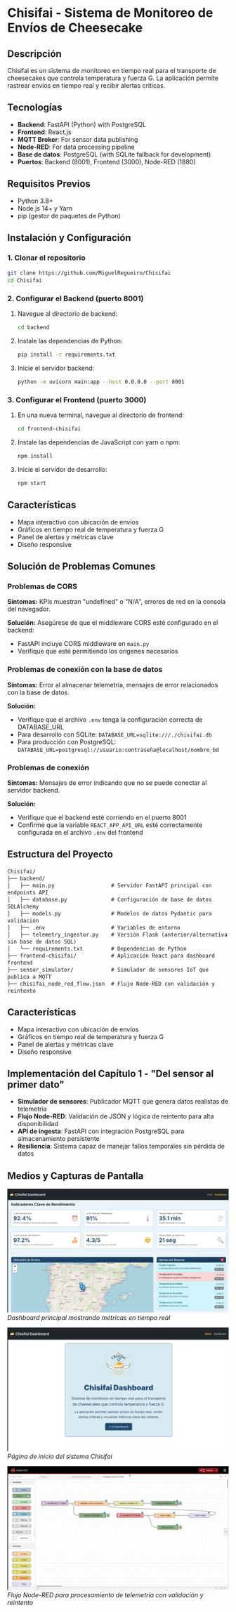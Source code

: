 # Chisifai - Sistema de Monitoreo de Envíos de Cheesecake

## Descripción

Chisifai es un sistema de monitoreo en tiempo real para el transporte de cheesecakes que controla temperatura y fuerza G. La aplicación permite rastrear envíos en tiempo real y recibir alertas críticas.

## Tecnologías

- **Backend**: FastAPI (Python) with PostgreSQL
- **Frontend**: React.js
- **MQTT Broker**: For sensor data publishing
- **Node-RED**: For data processing pipeline
- **Base de datos**: PostgreSQL (with SQLite fallback for development)
- **Puertos**: Backend (8001), Frontend (3000), Node-RED (1880)

## Requisitos Previos

- Python 3.8+ 
- Node.js 14+ y Yarn
- pip (gestor de paquetes de Python)

## Instalación y Configuración

### 1. Clonar el repositorio

```bash
git clone https://github.com/MiguelRegueiro/Chisifai
cd Chisifai
```

### 2. Configurar el Backend (puerto 8001)

1. Navegue al directorio de backend:
   ```bash
   cd backend
   ```

2. Instale las dependencias de Python:
   ```bash
   pip install -r requirements.txt
   ```

3. Inicie el servidor backend:
   ```bash
   python -m uvicorn main:app --host 0.0.0.0 --port 8001
   ```


### 3. Configurar el Frontend (puerto 3000)

1. En una nueva terminal, navegue al directorio de frontend:
   ```bash
   cd frontend-chisifai
   ```

2. Instale las dependencias de JavaScript con yarn o npm:
   ```bash
   npm install
   ```

3. Inicie el servidor de desarrollo:
   ```bash
   npm start
   ```

## Características

- Mapa interactivo con ubicación de envíos
- Gráficos en tiempo real de temperatura y fuerza G
- Panel de alertas y métricas clave
- Diseño responsive

## Solución de Problemas Comunes

### Problemas de CORS

**Síntomas:** KPIs muestran "undefined" o "N/A", errores de red en la consola del navegador.

**Solución:** Asegúrese de que el middleware CORS esté configurado en el backend:
- FastAPI incluye CORS middleware en `main.py`
- Verifique que esté permitiendo los orígenes necesarios

### Problemas de conexión con la base de datos

**Síntomas:** Error al almacenar telemetría, mensajes de error relacionados con la base de datos.

**Solución:**
- Verifique que el archivo `.env` tenga la configuración correcta de DATABASE_URL
- Para desarrollo con SQLite: `DATABASE_URL=sqlite:///./chisifai.db`
- Para producción con PostgreSQL: `DATABASE_URL=postgresql://usuario:contraseña@localhost/nombre_bd`


### Problemas de conexión

**Síntomas:** Mensajes de error indicando que no se puede conectar al servidor backend.

**Solución:** 
- Verifique que el backend esté corriendo en el puerto 8001
- Confirme que la variable `REACT_APP_API_URL` esté correctamente configurada en el archivo `.env` del frontend


## Estructura del Proyecto

```
Chisifai/
├── backend/
│   ├── main.py                  # Servidor FastAPI principal con endpoints API
│   ├── database.py              # Configuración de base de datos SQLAlchemy
│   ├── models.py                # Modelos de datos Pydantic para validación
│   ├── .env                     # Variables de entorno
│   ├── telemetry_ingestor.py    # Versión Flask (anterior/alternativa sin base de datos SQL)
│   └── requirements.txt         # Dependencias de Python
├── frontend-chisifai/           # Aplicación React para dashboard frontend
├── sensor_simulator/            # Simulador de sensores IoT que publica a MQTT
├── chisifai_node_red_flow.json  # Flujo Node-RED con validación y reintento
```

## Características

- Mapa interactivo con ubicación de envíos
- Gráficos en tiempo real de temperatura y fuerza G
- Panel de alertas y métricas clave
- Diseño responsive

## Implementación del Capítulo 1 - "Del sensor al primer dato"

- **Simulador de sensores**: Publicador MQTT que genera datos realistas de telemetría
- **Flujo Node-RED**: Validación de JSON y lógica de reintento para alta disponibilidad
- **API de ingesta**: FastAPI con integración PostgreSQL para almacenamiento persistente
- **Resiliencia**: Sistema capaz de manejar fallos temporales sin pérdida de datos

## Medios y Capturas de Pantalla

![Dashboard](/media/Dashboard.png)
*Dashboard principal mostrando métricas en tiempo real*

![Home Page](/media/HomePage.png)
*Página de inicio del sistema Chisifai*

![Node-RED Flow](/media/NodeRedFlow.png)
*Flujo Node-RED para procesamiento de telemetría con validación y reintento*

